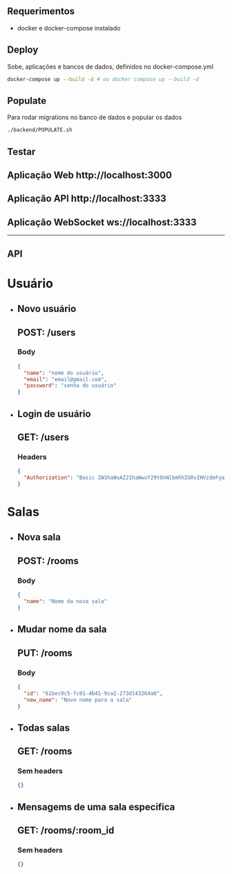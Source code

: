 ## Requerimentos

- docker e docker-compose instalado

## Deploy

Sobe, aplicações e bancos de dados, definidos no docker-compose.yml

```sh
docker-compose up --build -d # ou docker compose up --build -d
```

## Populate

Para rodar migrations no banco de dados e popular os dados

```sh
./backend/POPULATE.sh
```

## Testar

## Aplicação Web http://localhost:3000

## Aplicação API http://localhost:3333

## Aplicação WebSocket ws://localhost:3333

---

## API

# Usuário

- ## Novo usuário

  ## POST: /users

  ### Body

  ```json
  {
    "name": "nome do usuário",
    "email": "email@gmail.com",
    "password": "senha do usuário"
  }
  ```

- ## Login de usuário

  ## GET: /users

  ### Headers

  ```json
  {
    "Authorization": "Basic ZW1haWxAZ21haWwuY29tOnNlbmhhIGRvIHVzdeFyaW8="
  }
  ```

# Salas

- ## Nova sala

  ## POST: /rooms

  ### Body

  ```json
  {
    "name": "Nome da nova sala"
  }
  ```

- ## Mudar nome da sala

  ## PUT: /rooms

  ### Body

  ```json
  {
    "id": "61bec9c5-fc01-4b41-9ca2-273d143264a0",
    "new_name": "Novo nome para a sala"
  }
  ```

- ## Todas salas

  ## GET: /rooms

  ### Sem headers

  ```json
  {}
  ```

- ## Mensagems de uma sala especifica
  ## GET: /rooms/:room_id
  ### Sem headers
  ```json
  {}
  ```
